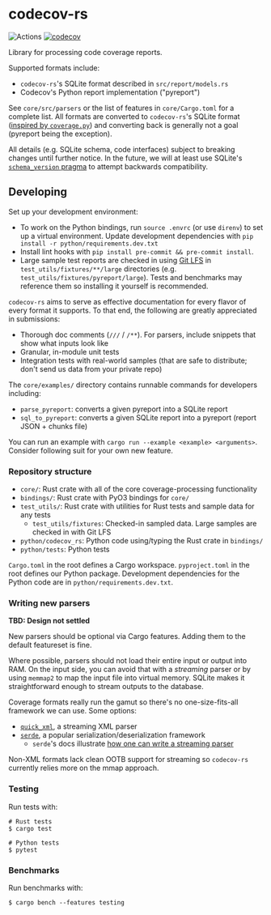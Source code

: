 # codecov-rs

![Actions](https://github.com/codecov/codecov-rs/actions/workflows/ci.yml/badge.svg)
[![codecov](https://codecov.io/gh/codecov/codecov-rs/graph/badge.svg?token=IEGybruDEg)](https://codecov.io/gh/codecov/codecov-rs)

Library for processing code coverage reports.

Supported formats include:

- `codecov-rs`'s SQLite format described in `src/report/models.rs`
- Codecov's Python report implementation ("pyreport")

See `core/src/parsers` or the list of features in `core/Cargo.toml` for a complete list. All formats are converted to `codecov-rs`'s SQLite format ([inspired by `coverage.py`](https://coverage.readthedocs.io/en/latest/dbschema.html)) and converting back is generally not a goal (pyreport being the exception).

All details (e.g. SQLite schema, code interfaces) subject to breaking changes until further notice. In the future, we will at least use SQLite's [`schema_version` pragma](https://www.sqlite.org/pragma.html#pragma_schema_version) to attempt backwards compatibility.

## Developing

Set up your development environment:

- To work on the Python bindings, run `source .envrc` (or use `direnv`) to set up a virtual environment. Update development dependencies with `pip install -r python/requirements.dev.txt`
- Install lint hooks with `pip install pre-commit && pre-commit install`.
- Large sample test reports are checked in using [Git LFS](https://git-lfs.com/) in `test_utils/fixtures/**/large` directories (e.g. `test_utils/fixtures/pyreport/large`). Tests and benchmarks may reference them so installing it yourself is recommended.

`codecov-rs` aims to serve as effective documentation for every flavor of every format it supports. To that end, the following are greatly appreciated in submissions:

- Thorough doc comments (`///` / `/**`). For parsers, include snippets that show what inputs look like
- Granular, in-module unit tests
- Integration tests with real-world samples (that are safe to distribute; don't send us data from your private repo)

The `core/examples/` directory contains runnable commands for developers including:

- `parse_pyreport`: converts a given pyreport into a SQLite report
- `sql_to_pyreport`: converts a given SQLite report into a pyreport (report JSON + chunks file)

You can run an example with `cargo run --example <example> <arguments>`. Consider following suit for your own new feature.

### Repository structure

- `core/`: Rust crate with all of the core coverage-processing functionality
- `bindings/`: Rust crate with PyO3 bindings for `core/`
- `test_utils/`: Rust crate with utilities for Rust tests and sample data for any tests
  - `test_utils/fixtures`: Checked-in sampled data. Large samples are checked in with Git LFS
- `python/codecov_rs`: Python code using/typing the Rust crate in `bindings/`
- `python/tests`: Python tests

`Cargo.toml` in the root defines a Cargo workspace. `pyproject.toml` in the root defines our Python package. Development dependencies for the Python code are in `python/requirements.dev.txt`.

### Writing new parsers

**TBD: Design not settled**

New parsers should be optional via Cargo features. Adding them to the default featureset is fine.

Where possible, parsers should not load their entire input or output into RAM. On the input side, you can avoid that with a _streaming_ parser or by using `memmap2` to map the input file into virtual memory. SQLite makes it straightforward enough to stream outputs to the database.

Coverage formats really run the gamut so there's no one-size-fits-all framework we can use. Some options:

- [`quick_xml`](https://crates.io/crates/quick_xml), a streaming XML parser
- [`serde`](https://serde.rs/), a popular serialization/deserialization framework
  - `serde`'s docs illustrate [how one can write a streaming parser](https://serde.rs/stream-array.html)

Non-XML formats lack clean OOTB support for streaming so `codecov-rs` currently relies more on the mmap approach.

### Testing

Run tests with:

```
# Rust tests
$ cargo test

# Python tests
$ pytest
```

### Benchmarks

Run benchmarks with:

```
$ cargo bench --features testing
```

